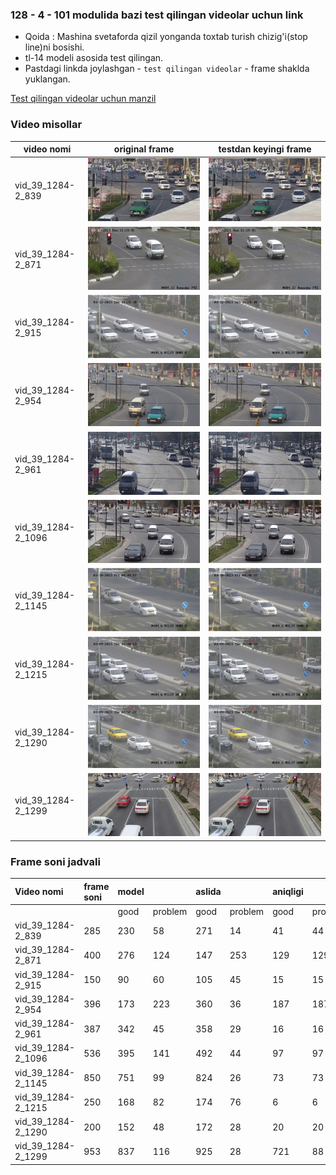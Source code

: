 ### 128 - 4 - 101 modulida bazi test qilingan videolar uchun link

* Qoida : Mashina svetaforda qizil yonganda toxtab turish chizig'i(stop line)ni bosishi.
* tl-14 modeli asosida test qilingan.
* Pastdagi linkda joylashgan - `test qilingan videolar`  - frame shaklda yuklangan.

[Test qilingan videolar uchun manzil](https://drive.google.com/drive/folders/1bc_yPdL_ZMti1dGzLoi1i-AiMk_ja0i1)

### Video misollar

| video nomi         | original frame                                                                 | testdan keyingi frame                                                      |
|--------------------|--------------------------------------------------------------------------------|----------------------------------------------------------------------------|
| vid_39_1284-2_839  | ![frame43_org.jpg](..%2Fdata%2Fframe%2Fvid_39_1284-2_839%2Fframe43_org.jpg)    | ![00043_test.jpg](..%2Fdata%2Fframe%2Fvid_39_1284-2_839%2F00043_test.jpg)  |                                                                   
| vid_39_1284-2_871  | ![frame187_org.jpg](..%2Fdata%2Fframe%2Fvid_39_1284-2_871%2Fframe187_org.jpg)  | ![00187_test.jpg](..%2Fdata%2Fframe%2Fvid_39_1284-2_871%2F00187_test.jpg)  |                                                                                                                                 
| vid_39_1284-2_915  | ![frame85_org.jpg](..%2Fdata%2Fframe%2Fvid_39_1284-2_915%2Fframe85_org.jpg)    | ![00085_test.jpg](..%2Fdata%2Fframe%2Fvid_39_1284-2_915%2F00085_test.jpg)  |                                                               
| vid_39_1284-2_954  | ![frame103_org.jpg](..%2Fdata%2Fframe%2Fvid_39_1284-2_954%2Fframe103_org.jpg)  | ![00103_test.jpg](..%2Fdata%2Fframe%2Fvid_39_1284-2_954%2F00103_test.jpg)  |
| vid_39_1284-2_961  | ![frame86_org.jpg](..%2Fdata%2Fframe%2Fvid_39_1284-2_961%2Fframe86_org.jpg)    | ![00086_test.jpg](..%2Fdata%2Fframe%2Fvid_39_1284-2_961%2F00086_test.jpg)  |
| vid_39_1284-2_1096 | ![frame88_org.jpg](..%2Fdata%2Fframe%2Fvid_39_1284-2_1096%2Fframe88_org.jpg)   | ![00088_test.jpg](..%2Fdata%2Fframe%2Fvid_39_1284-2_1096%2F00088_test.jpg) |
| vid_39_1284-2_1145 | ![frame129_org.jpg](..%2Fdata%2Fframe%2Fvid_39_1284-2_1145%2Fframe129_org.jpg) | ![00129_test.jpg](..%2Fdata%2Fframe%2Fvid_39_1284-2_1145%2F00129_test.jpg) |
| vid_39_1284-2_1215 | ![frame103_org.jpg](..%2Fdata%2Fframe%2Fvid_39_1284-2_1215%2Fframe103_org.jpg) | ![00103_test.jpg](..%2Fdata%2Fframe%2Fvid_39_1284-2_1215%2F00103_test.jpg) |
| vid_39_1284-2_1290 | ![frame140_org.jpg](..%2Fdata%2Fframe%2Fvid_39_1284-2_1290%2Fframe140_org.jpg) | ![00140_test.jpg](..%2Fdata%2Fframe%2Fvid_39_1284-2_1290%2F00140_test.jpg) |
| vid_39_1284-2_1299 | ![frame397_org.jpg](..%2Fdata%2Fframe%2Fvid_39_1284-2_1299%2Fframe397_org.jpg) | ![00397_test.jpg](..%2Fdata%2Fframe%2Fvid_39_1284-2_1299%2F00397_test.jpg) |

### Frame soni jadvali

| Video nomi         | frame soni | model |         | aslida |         | aniqligi |         |
|:-------------------|:-----------|:------|:--------|:-------|:--------|:---------|:--------|
|                    |            | good  | problem | good   | problem | good     | problem |
| vid_39_1284-2_839  | 285        | 230   | 58      | 271    | 14      | 41       | 44      |
| vid_39_1284-2_871  | 400        | 276   | 124     | 147    | 253     | 129      | 129     |
| vid_39_1284-2_915  | 150        | 90    | 60      | 105    | 45      | 15       | 15      |
| vid_39_1284-2_954  | 396        | 173   | 223     | 360    | 36      | 187      | 187     |
| vid_39_1284-2_961  | 387        | 342   | 45      | 358    | 29      | 16       | 16      |
| vid_39_1284-2_1096 | 536        | 395   | 141     | 492    | 44      | 97       | 97      |
| vid_39_1284-2_1145 | 850        | 751   | 99      | 824    | 26      | 73       | 73      |
| vid_39_1284-2_1215 | 250        | 168   | 82      | 174    | 76      | 6        | 6       |
| vid_39_1284-2_1290 | 200        | 152   | 48      | 172    | 28      | 20       | 20      |
| vid_39_1284-2_1299 | 953        | 837   | 116     | 925    | 28      | 721      | 88      |


